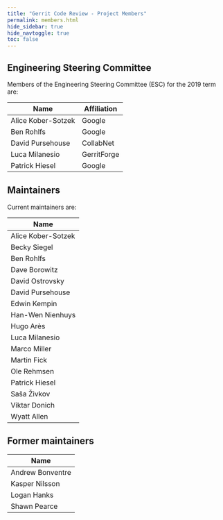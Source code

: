 ```yaml
---
title: "Gerrit Code Review - Project Members"
permalink: members.html
hide_sidebar: true
hide_navtoggle: true
toc: false
---
```


## Engineering Steering Committee

Members of the Engineering Steering Committee (ESC) for the 2019 term are:

| Name                  | Affiliation            |
|-----------------------|------------------------|
| Alice Kober-Sotzek    | Google                 |
| Ben Rohlfs            | Google                 |
| David Pursehouse      | CollabNet              |
| Luca Milanesio        | GerritForge            |
| Patrick Hiesel        | Google                 |

## Maintainers

Current maintainers are:

| Name                  |
|-----------------------|
| Alice Kober-Sotzek    |
| Becky Siegel          |
| Ben Rohlfs            |
| Dave Borowitz         |
| David Ostrovsky       |
| David Pursehouse      |
| Edwin Kempin          |
| Han-Wen Nienhuys      |
| Hugo Arès             |
| Luca Milanesio        |
| Marco Miller          |
| Martin Fick           |
| Ole Rehmsen           |
| Patrick Hiesel        |
| Saša Živkov           |
| Viktar Donich         |
| Wyatt Allen           |

## Former maintainers

| Name                  |
|-----------------------|
| Andrew Bonventre      |
| Kasper Nilsson        |
| Logan Hanks           |
| Shawn Pearce          |
